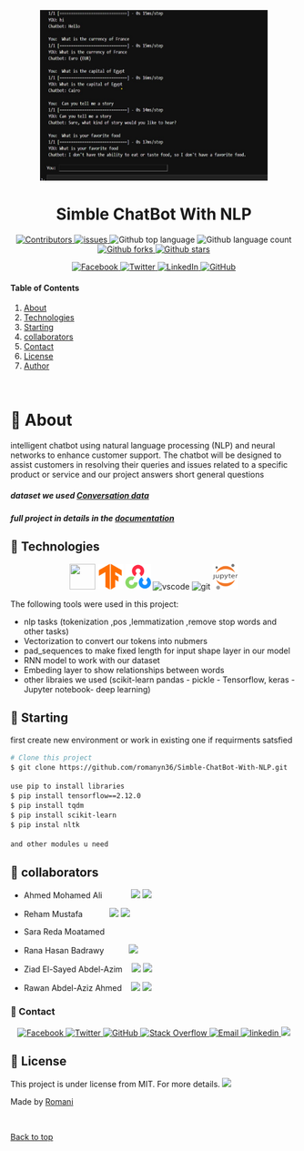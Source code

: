 


<p align="center" id="top"> 
<img src="/images/chatbot.jpg" alt="x-ray" width="400" height="300" />

</p>

<h1 align="center">Simble ChatBot With NLP</h1>

<p align="center">

<!-- contributors -->
<a href="https://github.com/romanyn36/Chat_bot/graphs/contributors">

  <img src="https://img.shields.io/github/contributors/romanyn36/Chat_bot.svg?style=flat" alt="Contributors" />
  
</a>


<!-- issues -->
<a href="https://github.com/romanyn36/Simble-ChatBot-With-NLP/issues">
  <img src="https://img.shields.io/github/issues/romanyn36/Chat_bot.svg?style=flat" alt="issues" />
</a>
  
<img alt="Github top language" src="https://img.shields.io/github/languages/top/romanyn36/Simble-ChatBot-With-NLP?color=yellow">


  <img alt="Github language count" src="https://img.shields.io/github/languages/count/romanyn36/Chat_bot?color=blue">
  


<!-- forks -->
<a href="https://github.com/romanyn36/Simble-ChatBot-With-NLP/network/members">

  <img alt="Github forks" src="https://img.shields.io/github/forks/romanyn36/Simble-ChatBot-With-NLP.svg?color=cyan" alt="forks"/>
</a>


  

<!-- stars -->
  <a href="https://github.com/romanyn36/Simble-ChatBot-With-NLP/stargazers">
  
  <img alt="Github stars" src="https://img.shields.io/github/stars/romanyn36/Simble-ChatBot-With-NLP?color=56BEB8"  alt="stars" />

</a>










</p>
<p align="center">
 <a href="https://www.facebook.com/romanyn3/" target="_blank">
  <img src="https://img.shields.io/badge/-Romani-1877F2?style=flat&logo=facebook&logoColor=white" alt="Facebook" />
</a>

<a href="https://twitter.com/romanyn36" target="_blank">
  <img src="https://img.shields.io/badge/-@romanyn36-1DA1F2?style=flat&logo=twitter&logoColor=white" alt="Twitter" />
</a>


<a href="https://www.linkedin.com/in/romanyn36" target="_blank">
  <img src="https://img.shields.io/badge/-@romanyn36-0077B5?style=flat&logo=linkedin&logoColor=white" alt="LinkedIn" />
</a>

<a href="https://github.com/romanyn36" target="_blank">
  <img src="https://img.shields.io/badge/-@romanyn36-181717?style=flat&logo=github&logoColor=white" alt="GitHub" />
</a>
</p>



<!-- TABLE OF CONTENTS -->
#### Table of Contents
  <ol>
    <li><a href="#dart-about">About</a></li>
    <li><a href="#rocket-technologies">Technologies</a></li>
    <li><a href="#checkered_flag-starting">Starting</a></li>
    <li><a href="#busts_in_silhouette-collaborators">collaborators</a></li>
    <li><a href="#email-contact">Contact</a></li>
    <li><a href="#memo-license">License</a></li>
    <li><a href="https://github.com/romanyn36" target="_blank">Author</a></li>
  </ol>


<br>

# :dart: About ##

intelligent chatbot using natural language processing (NLP) and neural networks to enhance customer support.
The chatbot will be designed to assist customers in resolving their queries and issues related to a specific product or service and our project answers short general questions

##### dataset we used [Conversation data](conversation.txt)

##### full project in details in the [documentation](chatbot.pdf)



## :rocket: Technologies ##
<p align='center'>
<img src=https://upload.wikimedia.org/wikipedia/commons/0/05/Scikit_learn_logo_small.svg width="45" height="45" />


<img src="https://raw.githubusercontent.com/devicons/devicon/master/icons/tensorflow/tensorflow-original.svg" alt="TensorFlow" width="45" height="45" />

<img src="https://raw.githubusercontent.com/devicons/devicon/master/icons/opencv/opencv-original.svg" alt="OpenCV" width="45" height="45" />

<img src="https://cdn.jsdelivr.net/gh/devicons/devicon/icons/vscode/vscode-original.svg" alt="vscode" width="45" height="45"/>

<img src="https://cdn.jsdelivr.net/gh/devicons/devicon/icons/git/git-original.svg" alt="git" width="45" height="45"/>

<img src="https://raw.githubusercontent.com/devicons/devicon/master/icons/jupyter/jupyter-original-wordmark.svg" alt="Jupyter" width="45" height="45" />
 
</p>

The following tools were used in this project:
- nlp tasks (tokenization ,pos ,lemmatization ,remove stop words and other tasks) 
- Vectorization to convert our tokens into nubmers 
- pad_sequences to make fixed length for input shape layer in our model 
- RNN model to work with our dataset
- Embeding layer to show relationships between words 
- other libraies we used (scikit-learn pandas - pickle - Tensorflow, keras -Jupyter notebook- deep learning)

## :checkered_flag: Starting ##
first create new environment or work in existing one if requirments satsfied 
```bash
# Clone this project
$ git clone https://github.com/romanyn36/Simble-ChatBot-With-NLP.git

use pip to install libraries 
$ pip install tensorflow==2.12.0
$ pip install tqdm
$ pip install scikit-learn 
$ pip instal nltk         

and other modules u need
```
## :busts_in_silhouette: collaborators ##
- Ahmed Mohamed Ali &nbsp;&nbsp;&nbsp;&nbsp;&nbsp;&nbsp;&nbsp;&nbsp;&nbsp;&nbsp;&nbsp;&nbsp;[![](https://img.shields.io/badge/-@AhmedAboElkassem-181717?style=flat&logo=github&logoColor=white)](https://github.com/AhmedAboElkassem) [![](https://img.shields.io/badge/-Ahmed_Ali-0077B5?style=flat&logo=linkedin&logoColor=white)](https://www.linkedin.com/mwlite/in/ahmed-ali-54292924b)

- Reham Mustafa&nbsp;&nbsp;&nbsp;&nbsp;&nbsp;&nbsp;&nbsp;&nbsp;&nbsp;&nbsp;&nbsp;&nbsp;[![](https://img.shields.io/badge/-Reham_Mustafa-181717?style=flat&logo=github&logoColor=white)](https://github.com/Reham-Mustafa) [![](https://img.shields.io/badge/-Reham_Mustafa-0077B5?style=flat&logo=linkedin&logoColor=white)](https://www.linkedin.com/in/reham-mustafa-9a321b263/)

- Sara Reda Moatamed 

- Rana Hasan Badrawy&nbsp;&nbsp;&nbsp;&nbsp;&nbsp;&nbsp;&nbsp;&nbsp;&nbsp;&nbsp; [![](https://img.shields.io/badge/-Rana_Hassan-0077B5?style=flat&logo=linkedin&logoColor=white)](https://www.linkedin.com/in/rana-hassan-34b01924a/)

- Ziad El-Sayed Abdel-Azim&nbsp;&nbsp;&nbsp;&nbsp;[![](https://img.shields.io/badge/-@zeyadusf-181717?style=flat&logo=github&logoColor=white)](https://github.com/zeyadusf) [![](https://img.shields.io/badge/-Zeyad_Usf-0077B5?style=flat&logo=linkedin&logoColor=white)](https://www.linkedin.com/in/zeyad-usf-360154214/)

 - Rawan Abdel-Aziz Ahmed&nbsp;&nbsp;&nbsp;&nbsp;[![](https://img.shields.io/badge/-@rawanazizsaad-181717?style=flat&logo=github&logoColor=white)](https://github.com/rawanazizsaad) [![](https://img.shields.io/badge/-Email-D14836?style=flat&logo=mail.ru&logoColor=white)](mailto:rawansaad222222@gmail.com)

### :email: Contact ##

<p align="center">
 <a href="https://www.facebook.com/romanyn3/" target="_blank">
  <img src="https://img.shields.io/badge/-Romani-1877F2?style=flat&logo=facebook&logoColor=white" alt="Facebook" />
</a>

<a href="https://twitter.com/romanyn36" target="_blank">
  <img src="https://img.shields.io/badge/-@romanyn36-1DA1F2?style=flat&logo=twitter&logoColor=white" alt="Twitter" />
</a>



<!-- <a href="https://www.linkedin.com/in/romanyn36" target="_blank">
  <img src="https://img.shields.io/badge/-@romanyn36-0077B5?style=flat&logo=linkedin&logoColor=white" alt="LinkedIn" />
</a> -->

<a href="https://github.com/romanyn36" target="_blank">
  <img src="https://img.shields.io/badge/-@romanyn36-181717?style=flat&logo=github&logoColor=white" alt="GitHub" />
</a>


<a href="https://stackoverflow.com/users/17348975/romani" target="_blank">
  <img src="https://img.shields.io/badge/-Stack%20Overflow-FE7A16?style=flat&logo=stackoverflow&logoColor=white" alt="Stack Overflow" />
</a>

<a href="mailto:romanyyy36dr99@gmail.com" target="_blank">
  <img src="https://img.shields.io/badge/-Email-D14836?style=flat&logo=mail.ru&logoColor=white" alt="Email" />
</a>

<a href="https://www.linkedin.com/in/romanyn36/" target="_blank">
    <img src="https://img.shields.io/badge/Connect-Romani-blue.svg?style=flat&logo=linkedin" alt="linkedin"/>
</a>




<a href="https://www.kaggle.com/romanyn36" target="_blank" style="display: inline-block;">
    <img src="https://img.shields.io/badge/Kaggle-Romani-blue.svg?style=flat-square&logo=kaggle" />
</a>
<!-- <a href="https://www.buymeacoffee.com/romanyn36" target="_blank" style="display: inline-block;">
    <img src="https://img.shields.io/badge/Donate-Buy%20Me%20A%20Coffee-orange.svg?style=flat-square&logo=buymeacoffee" align="center"/>
  </a> -->
  

</p>


## :memo: License ##

This project is under license from MIT. For more details. [![](https://img.shields.io/github/license/sourcerer-io/hall-of-fame.svg?colorB=ff0000)](License.md)


Made by <a href="https://github.com/romanyn36" target="_blank">Romani</a>

&#xa0;

<a href="#top">Back to top</a>


